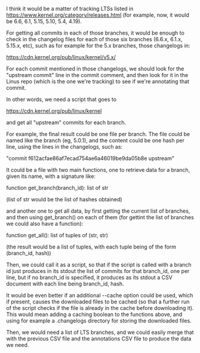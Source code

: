 I think it would be a matter of tracking LTSs listed in
https://www.kernel.org/category/releases.html (for example, now, it
would be 6.6, 6.1, 5.15, 5.10, 5.4, 4.19).

For getting all commits in each of those branches, it would be enough
to check in the changelog files for each of those six branches (6.6.x,
6.1.x, 5.15.x, etc), such as for example for the 5.x branches, those
changelogs in:

https://cdn.kernel.org/pub/linux/kernel/v5.x/

For each commit mentioned in those changelogs, we should look for the
"upstream commit" line in the commit comment, and then look for it in
the Linus repo (which is the one we're tracking) to see if we're
annotating that commit.

In other words, we need a script that goes to

https://cdn.kernel.org/pub/linux/kernel

and get all "upstream" commits for each branch.

For example, the final result could be one file per branch. The file
could be named like the branch (eg, 5.0.1), and the content could be
one hash per line, using the lines in the changelogs, such as:

"commit f612acfae86af7ecad754ae6a46019be9da05b8e upstream"

It could be a file with two main functions, one to retrieve data for a
branch, given its name, with a signature like:

function get_branch(branch_id): list of str

(list of str would be the list of hashes obtained)

and another one to get all data, by first getting the current list of
branches, and then using get_branch() on each of them (for gettint the
list of branches we could also have a function):

function get_all(): list of tuples of (str, str)

(the result would be a list of tuples, with each tuple being of the
form (branch_id, hash))

Then, we could call it as a script, so that if the  script is called
with a branch id just produces in its stdout the list of commits for
that branch_id, one per line, but if no branch_id is specified, it
produces as its stdout a CSV document with each line being branch_id,
hash.

It would be even better if an additional --cache option could be used,
which if present, causes the downloaded files to be cached (so that a
further run of the script checks if the file is already in the cache
before downloading it). This would mean adding a caching boolean to the
functions above, and using for example a .changelogs directory for
storing the downloaded files.

Then, we would need a list of LTS branches, and we could easily merge
that with the previous CSV file and the annotations CSV file to produce
the data we need.

